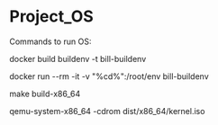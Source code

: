 # Project_OS
Commands to run OS:

docker build buildenv -t bill-buildenv

docker run --rm -it -v "%cd%":/root/env bill-buildenv

make build-x86_64

qemu-system-x86_64 -cdrom dist/x86_64/kernel.iso